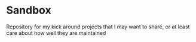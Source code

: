 Sandbox
=======

Repository for my kick around projects that I may want to share, or at least care about how well they are maintained
